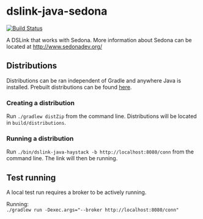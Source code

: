 # dslink-java-sedona

[![Build Status](https://drone.io/github.com/IOT-DSA/dslink-java-sedona/status.png)](https://drone.io/github.com/IOT-DSA/dslink-java-sedona/latest)

A DSLink that works with Sedona. More information about Sedona can be
located at <http://www.sedonadev.org/>

## Distributions

Distributions can be ran independent of Gradle and anywhere Java is installed.
Prebuilt distributions can be found [here](https://drone.io/github.com/IOT-DSA/dslink-java-sedona/files).

### Creating a distribution

Run `./gradlew distZip` from the command line. Distributions will be located
in `build/distributions`.

### Running a distribution

Run `./bin/dslink-java-haystack -b http://localhost:8080/conn` from the command
line. The link will then be running.

## Test running

A local test run requires a broker to be actively running.

Running: <br />
`./gradlew run -Dexec.args="--broker http://localhost:8080/conn"`
